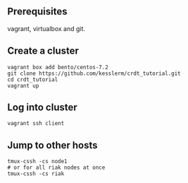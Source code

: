 ## Prerequisites

vagrant, virtualbox and git.

## Create a cluster
```
vagrant box add bento/centos-7.2
git clone https://github.com/kesslerm/crdt_tutorial.git
cd crdt_tutorial
vagrant up
```

## Log into cluster
```
vagrant ssh client
```

## Jump to other hosts
```
tmux-cssh -cs node1
# or for all riak nodes at once
tmux-cssh -cs riak
```

